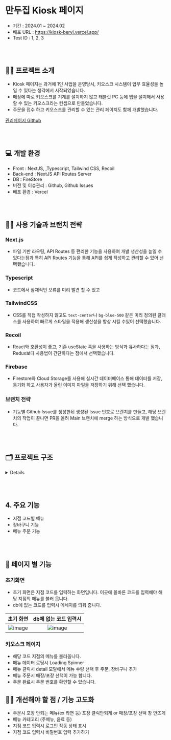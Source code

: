 # 만두집 Kiosk 페이지 

- 기간 : 2024.01 ~ 2024.02
- 배포 URL : https://kiosk-beryl.vercel.app/
- Test ID :  1, 2, 3

<br /><br />

## 💁‍♂️ 프로젝트 소개 

- Kiosk 페이지는 과거에 1인 사업을 운영당시, 키오스크 시스템이 업무 효율성을 높일 수 있다는 생각에서 시작되었습니다. 
- 매장에 따로 키오스크를 기계를 설치하지 않고 태블릿 PC 등에 앱을 설치해서 사용할 수 있는 키오스크라는 컨셉으로 만들었습니다. 
- 주문을 접수 하고 키오스크를 관리할 수 있는 관리 페이지도 함께 개발했습니다.

[관리페이지 Github](https://github.com/aksen123/admin)

  
<br /><br />


## 💻 개발 환경
- Front : NextJS, ,Typescript, Tailwind CSS, Recoil
- Back-end : NextJS API Routes Server
- DB : FireStore
- 버전 및 이슈관리 : Github, Github Issues
- 배포 환경 : Vercel


<br /><br />

## 🧑‍💻 사용 기술과 브랜치 전략

### Next.js
 -  파일 기반 라우팅, API Routes 등 편리한 기능을 사용하여 개발 생산성을 높일 수 있다는점과  특히 API Routes 기능을 통해 API를 쉽게 작성하고 관리할 수 있어 선택했습니다.

### Typescript
 - 코드에서 잠재적인 오류를 미리 발견 할 수 있고 

### TailwindCSS 
- CSS를 직접 작성하지 않고도  `text-center`나 `bg-blue-500` 같은 미리 정의된 클래스를 사용하여 빠르게 스타일을 적용해 생산성을 향상 시킬 수있어 선택했습니다.

### Recoil 
- React와 호환성이 좋고, 기존 useState 훅을 사용하는 방식과 유사하다는 점과, Redux보다 사용법이 간단하다는 점에서 선택했습니다. 

### Firebase 
- Firestore와 Cloud Storage를 사용해 실시간 데이터베이스 통해 데이터를 저장, 동기화 하고 사용자가 올린 이미지 파일을 저장하기 위해 선택 했습니다.  


### 브랜치 전략
- 기능별 Github Issue를 생성한뒤 생성된 Issue 번호로 브랜치를 만들고, 해당 브랜치의 작업이 끝나면 PR을 올려 Main 브랜치에 merge 하는 방식으로 개발 했습니다.

<br /><br />

## 🗂️ 프로젝트 구조
<details>
  
  ```
```
</details>



<br /><br />

## 4. 주요 기능 

- 지점 코드별 메뉴 
- 장바구니 기능
- 메뉴 주문 기능

<br /><br />

## 📒 페이지 별 기능 

### 초기화면

- 초기 화면은 지점 코드를 입력하는 화면입니다. 이곳에 올바른 코드를 입력해야 해당 지점의 메뉴를 불러 옵니다.
- db에 없는 코드를 입력시 메세지를 띄워 줍니다.

|초기 화면|db에 없는 코드 입력시|
|:-----:|:-----:|
|![image](https://github.com/aksen123/kiosk/assets/126546293/6bd4f58a-77a6-425c-9ca3-e2e5d2560c8c)|![image](https://github.com/aksen123/kiosk/assets/126546293/dc1d1ed4-fc51-46c7-bedf-35b5411184e1)|


### 키오스크 페이지

- 해당 코드 지점의 메뉴를 불러옵니다.
- 메뉴 데이터 로딩시 Loading Spinner
- 메뉴 클릭시 detail 모달에서 메뉴 수량 선택 후 주문, 장바구니 추가
- 메뉴 주문시 매장/포장 선택이 가능 합니다.
- 주문 완료시 주문 번호를 확인할 수 있습니다.


## 👨‍🔧 개선해야 할 점 / 기능 고도화

- 주문시 포장 안되는 메뉴(ex 라면 등) 포장 클릭안되게 or 매장/포장 선택 창 안뜨게
- 메뉴 카테고리 (주메뉴, 음료 등)
- 지점 코드 입력시 로그인 작동 상태 표시
- 지점 코드 입력시 비밀번호 입력 추가하기

